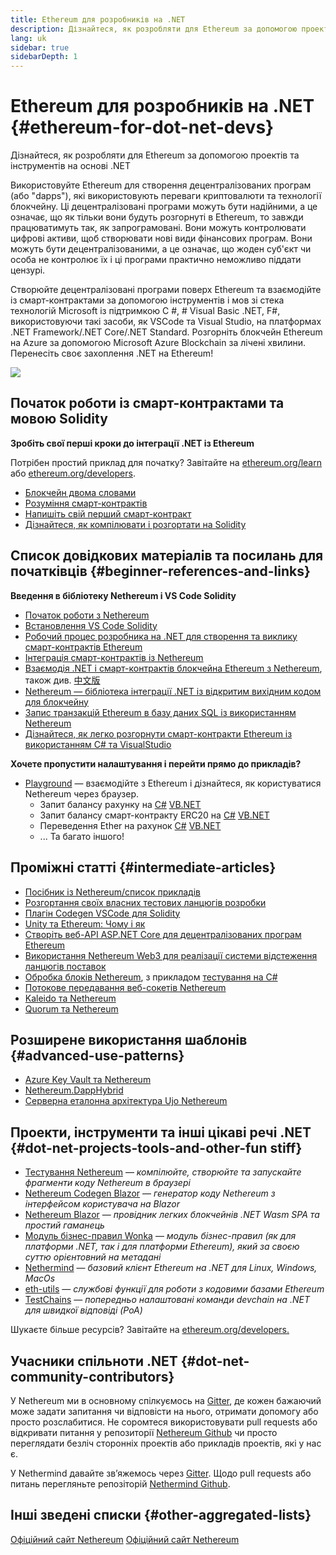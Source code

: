 ```yaml
---
title: Ethereum для розробників на .NET
description: Дізнайтеся, як розробляти для Ethereum за допомогою проектів та інструментів на основі .NET
lang: uk
sidebar: true
sidebarDepth: 1
---
```


# Ethereum для розробників на .NET {#ethereum-for-dot-net-devs}

<div class="featured">Дізнайтеся, як розробляти для Ethereum за допомогою проектів та інструментів на основі .NET</div>

Використовуйте Ethereum для створення децентралізованих програм (або "dapps"), які використовують переваги криптовалюти та технології блокчейну. Ці децентралізовані програми можуть бути надійними, а це означає, що як тільки вони будуть розгорнуті в Ethereum, то завжди працюватимуть так, як запрограмовані. Вони можуть контролювати цифрові активи, щоб створювати нові види фінансових програм. Вони можуть бути децентралізованими, а це означає, що жоден суб'єкт чи особа не контролює їх і ці програми практично неможливо піддати цензурі.

Створюйте децентралізовані програми поверх Ethereum та взаємодійте із смарт-контрактами за допомогою інструментів і мов зі стека технологій Microsoft із підтримкою C #, # Visual Basic .NET, F#, використовуючи такі засоби, як VSCode та Visual Studio, на платформах .NET Framework/.NET Core/.NET Standard. Розгорніть блокчейн Ethereum на Azure за допомогою Microsoft Azure Blockchain за лічені хвилини. Перенесіть своє захоплення .NET на Ethereum!

<img src="https://raw.githubusercontent.com/Nethereum/Nethereum/master/logos/logo192x192t.png" />

## Початок роботи із смарт-контрактами та мовою Solidity

**Зробіть свої перші кроки до інтеграції .NET із Ethereum**

Потрібен простий приклад для початку? Завітайте на [ethereum.org/learn](/uk/learn/) або [ethereum.org/developers](/uk/developers/).

- [Блокчейн двома словами](https://kauri.io/article/d55684513211466da7f8cc03987607d5/blockchain-explained)
- [Розуміння смарт-контрактів](https://kauri.io/article/e4f66c6079e74a4a9b532148d3158188/ethereum-101-part-5-the-smart-contract)
- [Напишіть свій перший смарт-контракт](https://kauri.io/article/124b7db1d0cf4f47b414f8b13c9d66e2/remix-ide-your-first-smart-contract)
- [Дізнайтеся, як компілювати і розгортати на Solidity](https://kauri.io/article/973c5f54c4434bb1b0160cff8c695369/understanding-smart-contract-compilation-and-deployment)

## Список довідкових матеріалів та посилань для початківців {#beginner-references-and-links}

**Введення в бібліотеку Nethereum і VS Code Solidity**

- [Початок роботи з Nethereum](https://docs.nethereum.com/en/latest/getting-started/)
- [Встановлення VS Code Solidity](https://marketplace.visualstudio.com/items?itemName=JuanBlanco.solidity)
- [Робочий процес розробника на .NET для створення та виклику смарт-контрактів Ethereum](https://medium.com/coinmonks/a-net-developers-workflow-for-creating-and-calling-ethereum-smart-contracts-44714f191db2)
- [Інтеграція смарт-контрактів із Nethereum](https://kauri.io/article/b54334b0695342c1bbe161c4c4467b50/smart-contracts-integration-with-nethereum)
- [Взаємодія .NET і смарт-контрактів блокчейна Ethereum з Nethereum](https://medium.com/my-blockchain-development-daily-journey/interfacing-net-and-ethereum-blockchain-smart-contracts-with-nethereum-2fa3729ac933), також див. [中文版](https://medium.com/my-blockchain-development-daily-journey/%E4%BD%BF%E7%94%A8nethereum%E9%80%A3%E6%8E%A5-net%E5%92%8C%E4%BB%A5%E5%A4%AA%E7%B6%B2%E5%8D%80%E5%A1%8A%E9%8F%88%E6%99%BA%E8%83%BD%E5%90%88%E7%B4%84-4a96d35ad1e1)
- [Nethereum — бібліотека інтеграції .NET із відкритим вихідним кодом для блокчейну](https://kauri.io/article/d15dfd4903f149cdb84b3ce666103b52/v1/nethereum-an-open-source-.net-integration-library-for-blockchain)
- [Запис транзакцій Ethereum в базу даних SQL із використанням Nethereum](https://medium.com/coinmonks/writing-ethereum-transactions-to-sql-database-using-nethereum-fd94e0e4fa36)
- [Дізнайтеся, як легко розгорнути смарт-контракти Ethereum із використанням C# та VisualStudio](https://koukia.ca/deploy-ethereum-smart-contracts-using-c-and-visualstudio-5be188ae928c)

**Хочете пропустити налаштування і перейти прямо до прикладів?**

- [Playground](http://playground.nethereum.com/) — взаємодійте з Ethereum і дізнайтеся, як користуватися Nethereum через браузер.
  - Запит балансу рахунку на [C#](http://playground.nethereum.com/csharp/id/1001) [VB.NET](http://playground.nethereum.com/vb/id/2001)
  - Запит балансу смарт-контракту ERC20 на [C#](http://playground.nethereum.com/csharp/id/1005) [VB.NET](http://playground.nethereum.com/vb/id/2004)
  - Переведення Ether на рахунок [C#](http://playground.nethereum.com/csharp/id/1003) [VB.NET](http://playground.nethereum.com/vb/id/2003)
  - ... Та багато іншого!

## Проміжні статті {#intermediate-articles}

- [Посібник із Nethereum/список прикладів](http://docs.nethereum.com/en/latest/Nethereum.Workbooks/docs/)
- [Розгортання своїх власних тестових ланцюгів розробки](https://github.com/Nethereum/Testchains)
- [Плагін Codegen VSCode для Solidity](https://docs.nethereum.com/en/latest/nethereum-codegen-vscodesolidity/)
- [Unity та Ethereum: Чому і як](https://www.raywenderlich.com/5509-unity-and-ethereum-why-and-how)
- [Створіть веб-API ASP.NET Core для децентралізованих програм Ethereum](https://tech-mint.com/create-asp-net-core-web-api-for-ethereum-dapps/)
- [Використання Nethereum Web3 для реалізації системи відстеження ланцюгів поставок](http://blog.pomiager.com/post/using-nethereum-web3-to-implement-a-supply-chain-traking-system4)
- [Обробка блоків Nethereum](https://nethereum.readthedocs.io/en/latest/nethereum-block-processing-detail/), з прикладом [тестування на C#](http://playground.nethereum.com/csharp/id/1025)
- [Потокове передавання веб-сокетів Nethereum](https://nethereum.readthedocs.io/en/latest/nethereum-subscriptions-streaming/)
- [Kaleido та Nethereum](https://kaleido.io/kaleido-and-nethereum/)
- [Quorum та Nethereum](https://github.com/Nethereum/Nethereum/blob/master/src/Nethereum.Quorum/README.md)

## Розширене використання шаблонів {#advanced-use-patterns}

- [Azure Key Vault та Nethereum](https://github.com/Azure-Samples/bc-community-samples/tree/master/akv-nethereum)
- [Nethereum.DappHybrid](https://github.com/Nethereum/Nethereum.DappHybrid)
- [Серверна еталонна архітектура Ujo Nethereum](https://docs.nethereum.com/en/latest/nethereum-ujo-backend-sample/)

## Проекти, інструменти та інші цікаві речі .NET {#dot-net-projects-tools-and-other-fun stiff}

- [Тестування Nethereum](http://playground.nethereum.com/) — _компілюйте, створюйте та запускайте фрагменти коду Nethereum в браузері_
- [Nethereum Codegen Blazor](https://github.com/Nethereum/Nethereum.CodeGen.Blazor) — _генератор коду Nethereum з інтерфейсом користувача на Blazor_
- [Nethereum Blazor](https://github.com/Nethereum/NethereumBlazor) — _провідник легких блокчейнів .NET Wasm SPA та простий гаманець_
- [Модуль бізнес-правил Wonka](https://docs.nethereum.com/en/latest/wonka/) — _модуль бізнес-правил (як для платформи .NET, так і для платформи Ethereum), який за своєю суттю орієнтовний на метадані_
- [Nethermind](https://github.com/NethermindEth/nethermind) — _базовий клієнт Ethereum на .NET для Linux, Windows, MacOs_
- [eth-utils](https://github.com/ethereum/eth-utils/) — _службові функції для роботи з кодовими базами Ethereum_
- [TestChains](https://github.com/Nethereum/TestChains) — _попередньо налаштовані команди devchain на .NET для швидкої відповіді (PoA)_

Шукаєте більше ресурсів? Завітайте на [ethereum.org/developers.](/uk/developers/)

## Учасники спільноти .NET {#dot-net-community-contributors}

У Nethereum ми в основному спілкуємось на [Gitter](https://gitter.im/Nethereum/Nethereum), де кожен бажаючий може задати запитання чи відповісти на нього, отримати допомогу або просто розслабитися. Не соромтеся використовувати pull requests або відкривати питання у репозиторії [Nethereum Github](https://github.com/Nethereum) чи просто переглядати безліч сторонніх проектів або прикладів проектів, які у нас є.

У Nethermind давайте зв’яжемось через [Gitter](https://gitter.im/nethermindeth/nethermind). Щодо pull requests або питань перегляньте репозіторій [Nethermind Github](https://github.com/NethermindEth/nethermind).

## Інші зведені списки {#other-aggregated-lists}

[Офіційний сайт Nethereum](https://nethereum.com/) [Офіційний сайт Nethereum](https://nethermind.io/)
